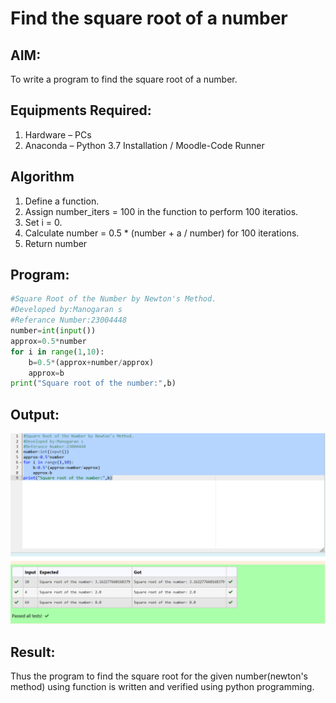 # Find the square root of a number

## AIM:
To write a program to find the square root of a number.

## Equipments Required:
1. Hardware – PCs
2. Anaconda – Python 3.7 Installation / Moodle-Code Runner

## Algorithm
1. Define a function.
2. Assign number_iters = 100 in the function to perform 100 iteratios.
3. Set i = 0.
4. Calculate  number = 0.5 * (number + a / number) for 100 iterations.
5. Return number

## Program:
```python
#Square Root of the Number by Newton's Method.
#Developed by:Manogaran s
#Referance Number:23004448
number=int(input())
approx=0.5*number
for i in range(1,10):
    b=0.5*(approx+number/approx)
    approx=b
print("Square root of the number:",b)
```

## Output:
![gcd of two number](/sqr.png)


## Result:
Thus the program to find the square root for the given number(newton's method) using function is written and verified using python programming.

